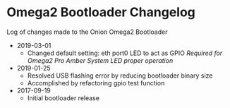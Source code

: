 # Omega2 Bootloader Changelog

Log of changes made to the Onion Omega2 Bootloader

* 2019-03-01
    * Changed default setting: eth port0 LED to act as GPIO *Required for Omega2 Pro Amber System LED proper operation*
* 2019-01-25
    * Resolved USB flashing error by reducing bootloader binary size
    * Accomplished by refactoring gpio test function
* 2017-09-19
    * Initial bootloader release
